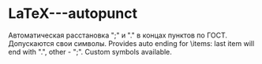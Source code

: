 # LaTeX---autopunct
Автоматическая расстановка ";" и "." в концах пунктов по ГОСТ. Допускаются свои символы. Provides auto ending for \items: last item will end with ".", other - ";". Custom symbols available.
